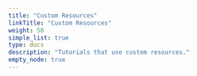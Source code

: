 ```yaml
---
title: "Custom Resources"
linkTitle: "Custom Resources"
weight: 50
simple_list: true
type: docs
description: "Tutorials that use custom resources."
empty_node: true
---
```

